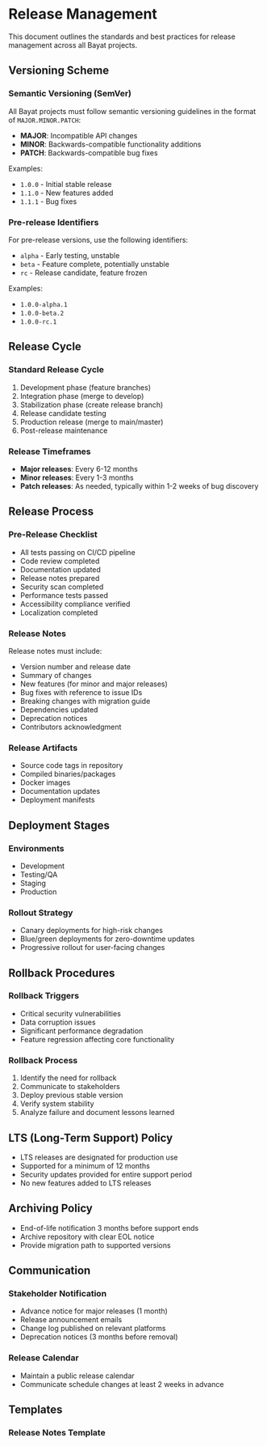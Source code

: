 <!--
Document: Release Management
Version: 1.0.0
Last Updated: 2025-03-20
Last Updated By: Bayat Platform Team
Change Log:
- 2025-03-20: Initial version
-->

# Release Management

This document outlines the standards and best practices for release management across all Bayat projects.

## Versioning Scheme

### Semantic Versioning (SemVer)

All Bayat projects must follow semantic versioning guidelines in the format of `MAJOR.MINOR.PATCH`:

- **MAJOR**: Incompatible API changes
- **MINOR**: Backwards-compatible functionality additions
- **PATCH**: Backwards-compatible bug fixes

Examples:
- `1.0.0` - Initial stable release
- `1.1.0` - New features added
- `1.1.1` - Bug fixes

### Pre-release Identifiers

For pre-release versions, use the following identifiers:
- `alpha` - Early testing, unstable
- `beta` - Feature complete, potentially unstable
- `rc` - Release candidate, feature frozen

Examples:
- `1.0.0-alpha.1`
- `1.0.0-beta.2`
- `1.0.0-rc.1`

## Release Cycle

### Standard Release Cycle
1. Development phase (feature branches)
2. Integration phase (merge to develop)
3. Stabilization phase (create release branch)
4. Release candidate testing
5. Production release (merge to main/master)
6. Post-release maintenance

### Release Timeframes
- **Major releases**: Every 6-12 months
- **Minor releases**: Every 1-3 months
- **Patch releases**: As needed, typically within 1-2 weeks of bug discovery

## Release Process

### Pre-Release Checklist
- All tests passing on CI/CD pipeline
- Code review completed
- Documentation updated
- Release notes prepared
- Security scan completed
- Performance tests passed
- Accessibility compliance verified
- Localization completed

### Release Notes
Release notes must include:
- Version number and release date
- Summary of changes
- New features (for minor and major releases)
- Bug fixes with reference to issue IDs
- Breaking changes with migration guide
- Dependencies updated
- Deprecation notices
- Contributors acknowledgment

### Release Artifacts
- Source code tags in repository
- Compiled binaries/packages
- Docker images
- Documentation updates
- Deployment manifests

## Deployment Stages

### Environments
- Development
- Testing/QA
- Staging
- Production

### Rollout Strategy
- Canary deployments for high-risk changes
- Blue/green deployments for zero-downtime updates
- Progressive rollout for user-facing changes

## Rollback Procedures

### Rollback Triggers
- Critical security vulnerabilities
- Data corruption issues
- Significant performance degradation
- Feature regression affecting core functionality

### Rollback Process
1. Identify the need for rollback
2. Communicate to stakeholders
3. Deploy previous stable version
4. Verify system stability
5. Analyze failure and document lessons learned

## LTS (Long-Term Support) Policy

- LTS releases are designated for production use
- Supported for a minimum of 12 months
- Security updates provided for entire support period
- No new features added to LTS releases

## Archiving Policy

- End-of-life notification 3 months before support ends
- Archive repository with clear EOL notice
- Provide migration path to supported versions

## Communication

### Stakeholder Notification
- Advance notice for major releases (1 month)
- Release announcement emails
- Change log published on relevant platforms
- Deprecation notices (3 months before removal)

### Release Calendar
- Maintain a public release calendar
- Communicate schedule changes at least 2 weeks in advance

## Templates

### Release Notes Template 